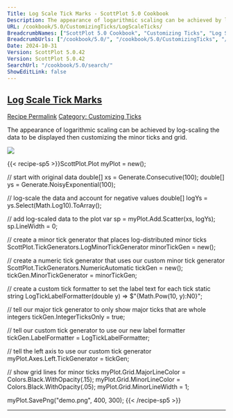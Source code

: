 ```yaml
---
Title: Log Scale Tick Marks - ScottPlot 5.0 Cookbook
Description: The appearance of logarithmic scaling can be achieved by log-scaling the data to be displayed then customizing the minor ticks and grid.
URL: /cookbook/5.0/CustomizingTicks/LogScaleTicks/
BreadcrumbNames: ["ScottPlot 5.0 Cookbook", "Customizing Ticks", "Log Scale Tick Marks"]
BreadcrumbUrls: ["/cookbook/5.0/", "/cookbook/5.0/CustomizingTicks", "/cookbook/5.0/CustomizingTicks/LogScaleTicks"]
Date: 2024-10-31
Version: ScottPlot 5.0.42
Version: ScottPlot 5.0.42
SearchUrl: "/cookbook/5.0/search/"
ShowEditLink: false
---
```



<h2 style='border-bottom: 0;'><a href='/cookbook/5.0/CustomizingTicks/LogScaleTicks'>Log Scale Tick Marks</a></h2>

<div class="d-flex mb-2">
<a class="btn btn-sm btn-primary me-1" href="/cookbook/5.0/CustomizingTicks/LogScaleTicks">Recipe Permalink</a>
<a class="btn btn-sm btn-success me-1" href="/cookbook/5.0/CustomizingTicks">Category: Customizing Ticks</a>
</div>

The appearance of logarithmic scaling can be achieved by log-scaling the data to be displayed then customizing the minor ticks and grid.

[![](/cookbook/5.0/images/LogScaleTicks.png?241031194635)](/cookbook/5.0/images/LogScaleTicks.png?241031194635)

{{< recipe-sp5 >}}ScottPlot.Plot myPlot = new();

// start with original data
double[] xs = Generate.Consecutive(100);
double[] ys = Generate.NoisyExponential(100);

// log-scale the data and account for negative values
double[] logYs = ys.Select(Math.Log10).ToArray();

// add log-scaled data to the plot
var sp = myPlot.Add.Scatter(xs, logYs);
sp.LineWidth = 0;

// create a minor tick generator that places log-distributed minor ticks
ScottPlot.TickGenerators.LogMinorTickGenerator minorTickGen = new();

// create a numeric tick generator that uses our custom minor tick generator
ScottPlot.TickGenerators.NumericAutomatic tickGen = new();
tickGen.MinorTickGenerator = minorTickGen;

// create a custom tick formatter to set the label text for each tick
static string LogTickLabelFormatter(double y) => $"{Math.Pow(10, y):N0}";

// tell our major tick generator to only show major ticks that are whole integers
tickGen.IntegerTicksOnly = true;

// tell our custom tick generator to use our new label formatter
tickGen.LabelFormatter = LogTickLabelFormatter;

// tell the left axis to use our custom tick generator
myPlot.Axes.Left.TickGenerator = tickGen;

// show grid lines for minor ticks
myPlot.Grid.MajorLineColor = Colors.Black.WithOpacity(.15);
myPlot.Grid.MinorLineColor = Colors.Black.WithOpacity(.05);
myPlot.Grid.MinorLineWidth = 1;

myPlot.SavePng("demo.png", 400, 300);
{{< /recipe-sp5 >}}

<hr class='my-5 invisible'>


